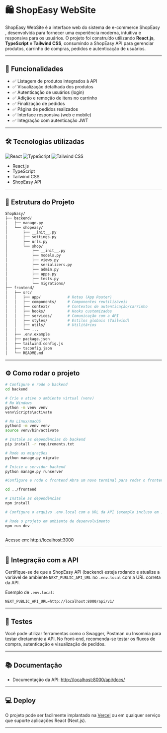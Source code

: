 # 🛍️ ShopEasy WebSite

ShopEasy WebSite é a interface web do sistema de e-commerce ShopEasy , desenvolvida para fornecer uma experiência moderna, intuitiva e responsiva para os usuários. O projeto foi construído utilizando **React.js**, **TypeScript** e **Tailwind CSS**, consumindo a ShopEasy API para gerenciar produtos, carrinho de compras, pedidos e autenticação de usuários.

---

## 🚀 Funcionalidades

- ✅ Listagem de produtos integrados à API
- ✅ Visualização detalhada dos produtos
- ✅ Autenticação de usuários (login)
- ✅ Adição e remoção de itens no carrinho
- ✅ Finalização de pedidos
- ✅ Página de pedidos realizados
- ✅ Interface responsiva (web e mobile)
- ✅ Integração com autenticação JWT

---

## 🛠️ Tecnologias utilizadas

![React](https://img.shields.io/badge/React-20232A?style=for-the-badge&logo=react&logoColor=61DAFB)
![TypeScript](https://img.shields.io/badge/TypeScript-3178C6?style=for-the-badge&logo=typescript&logoColor=white)
![Tailwind CSS](https://img.shields.io/badge/Tailwind_CSS-38B2AC?style=for-the-badge&logo=tailwind-css&logoColor=white)

- React.js
- TypeScript
- Tailwind CSS
- ShopEasy API

---

## 📁 Estrutura do Projeto

```bash
ShopEasy/
├── backend/
│   ├── manage.py
│   └── shopeasy/
│       ├── __init__.py
│       ├── settings.py
│       ├── urls.py
│       └── shop/
│           ├── __init__.py
│           ├── models.py
│           ├── views.py
│           ├── serializers.py
│           ├── admin.py
│           ├── apps.py
│           ├── tests.py
│           └── migrations/
├── frontend/
│   ├── src/
│   │   ├── app/            # Rotas (App Router)
│   │   ├── components/     # Componentes reutilizáveis
│   │   ├── context/        # Contextos de autenticação/carrinho
│   │   ├── hooks/          # Hooks customizados
│   │   ├── services/       # Comunicação com a API
│   │   ├── styles/         # Estilos globais (Tailwind)
│   │   ├── utils/          # Utilitários
│   │   └── ...
│   ├── .env.example
│   ├── package.json
│   ├── tailwind.config.js
│   ├── tsconfig.json
│   └── README.md
```

---

## ⚙️ Como rodar o projeto

```bash
# Configure e rode o backend
cd backend

# Crie e ative o ambiente virtual (venv)
# No Windows
python -m venv venv
venv\Scripts\activate

# No Linux/macOS
python3 -m venv venv
source venv/bin/activate

# Instale as dependências do backend
pip install -r requirements.txt

# Rode as migrações
python manage.py migrate

# Inicie o servidor backend
python manage.py runserver

#Configure e rode o frontend Abra um novo terminal para rodar o frontend

cd ../frontend

# Instale as dependências
npm install

# Configure o arquivo .env.local com a URL da API (exemplo incluso em .env.example)

# Rode o projeto em ambiente de desenvolvimento
npm run dev



```

Acesse em: [http://localhost:3000](http://localhost:3000)

---

## 🔗 Integração com a API

Certifique-se de que a ShopEasy API (backend) esteja rodando e atualize a variável de ambiente `NEXT_PUBLIC_API_URL` no `.env.local` com a URL correta da API.

Exemplo de `.env.local`:

```
NEXT_PUBLIC_API_URL=http://localhost:8000/api/v1/
```

---

## 🧪 Testes

Você pode utilizar ferramentas como o Swagger, Postman ou Insomnia para testar diretamente a API. No front-end, recomenda-se testar os fluxos de compra, autenticação e visualização de pedidos.

---

## 📚 Documentação

- Documentação da API: [http://localhost:8000/api/docs/](http://localhost:8000/api/docs/)

---

## 💻 Deploy

O projeto pode ser facilmente implantado na [Vercel](https://vercel.com/) ou em qualquer serviço que suporte aplicações React (Next.js).

---
